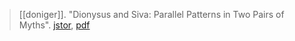 > [[doniger]]. "Dionysus and Siva: Parallel Patterns in Two Pairs of Myths". [jstor](https://www.jstor.org/stable/1062337), [pdf](a/w-doniger1980b.pdf)